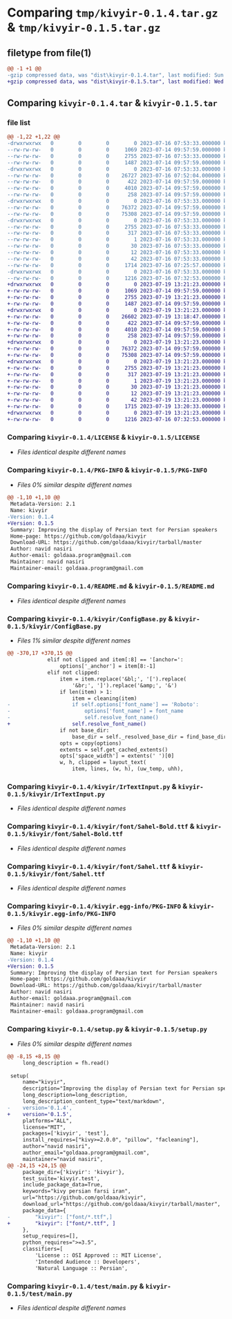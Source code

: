 # Comparing `tmp/kivyir-0.1.4.tar.gz` & `tmp/kivyir-0.1.5.tar.gz`

## filetype from file(1)

```diff
@@ -1 +1 @@
-gzip compressed data, was "dist\kivyir-0.1.4.tar", last modified: Sun Jul 16 07:53:33 2023, max compression
+gzip compressed data, was "dist\kivyir-0.1.5.tar", last modified: Wed Jul 19 13:21:23 2023, max compression
```

## Comparing `kivyir-0.1.4.tar` & `kivyir-0.1.5.tar`

### file list

```diff
@@ -1,22 +1,22 @@
-drwxrwxrwx   0        0        0        0 2023-07-16 07:53:33.000000 kivyir-0.1.4/
--rw-rw-rw-   0        0        0     1069 2023-07-14 09:57:59.000000 kivyir-0.1.4/LICENSE
--rw-rw-rw-   0        0        0     2755 2023-07-16 07:53:33.000000 kivyir-0.1.4/PKG-INFO
--rw-rw-rw-   0        0        0     1487 2023-07-14 09:57:59.000000 kivyir-0.1.4/README.md
-drwxrwxrwx   0        0        0        0 2023-07-16 07:53:33.000000 kivyir-0.1.4/kivyir/
--rw-rw-rw-   0        0        0    26727 2023-07-16 07:52:04.000000 kivyir-0.1.4/kivyir/ConfigBase.py
--rw-rw-rw-   0        0        0      422 2023-07-14 09:57:59.000000 kivyir-0.1.4/kivyir/IrLabel.py
--rw-rw-rw-   0        0        0     4010 2023-07-14 09:57:59.000000 kivyir-0.1.4/kivyir/IrTextInput.py
--rw-rw-rw-   0        0        0      258 2023-07-14 09:57:59.000000 kivyir-0.1.4/kivyir/__init__.py
-drwxrwxrwx   0        0        0        0 2023-07-16 07:53:33.000000 kivyir-0.1.4/kivyir/font/
--rw-rw-rw-   0        0        0    76372 2023-07-14 09:57:59.000000 kivyir-0.1.4/kivyir/font/Sahel-Bold.ttf
--rw-rw-rw-   0        0        0    75308 2023-07-14 09:57:59.000000 kivyir-0.1.4/kivyir/font/Sahel.ttf
-drwxrwxrwx   0        0        0        0 2023-07-16 07:53:33.000000 kivyir-0.1.4/kivyir.egg-info/
--rw-rw-rw-   0        0        0     2755 2023-07-16 07:53:33.000000 kivyir-0.1.4/kivyir.egg-info/PKG-INFO
--rw-rw-rw-   0        0        0      317 2023-07-16 07:53:33.000000 kivyir-0.1.4/kivyir.egg-info/SOURCES.txt
--rw-rw-rw-   0        0        0        1 2023-07-16 07:53:33.000000 kivyir-0.1.4/kivyir.egg-info/dependency_links.txt
--rw-rw-rw-   0        0        0       30 2023-07-16 07:53:33.000000 kivyir-0.1.4/kivyir.egg-info/requires.txt
--rw-rw-rw-   0        0        0       12 2023-07-16 07:53:33.000000 kivyir-0.1.4/kivyir.egg-info/top_level.txt
--rw-rw-rw-   0        0        0       42 2023-07-16 07:53:33.000000 kivyir-0.1.4/setup.cfg
--rw-rw-rw-   0        0        0     1714 2023-07-16 07:25:57.000000 kivyir-0.1.4/setup.py
-drwxrwxrwx   0        0        0        0 2023-07-16 07:53:33.000000 kivyir-0.1.4/test/
--rw-rw-rw-   0        0        0     1216 2023-07-16 07:32:53.000000 kivyir-0.1.4/test/main.py
+drwxrwxrwx   0        0        0        0 2023-07-19 13:21:23.000000 kivyir-0.1.5/
+-rw-rw-rw-   0        0        0     1069 2023-07-14 09:57:59.000000 kivyir-0.1.5/LICENSE
+-rw-rw-rw-   0        0        0     2755 2023-07-19 13:21:23.000000 kivyir-0.1.5/PKG-INFO
+-rw-rw-rw-   0        0        0     1487 2023-07-14 09:57:59.000000 kivyir-0.1.5/README.md
+drwxrwxrwx   0        0        0        0 2023-07-19 13:21:23.000000 kivyir-0.1.5/kivyir/
+-rw-rw-rw-   0        0        0    26602 2023-07-19 13:18:47.000000 kivyir-0.1.5/kivyir/ConfigBase.py
+-rw-rw-rw-   0        0        0      422 2023-07-14 09:57:59.000000 kivyir-0.1.5/kivyir/IrLabel.py
+-rw-rw-rw-   0        0        0     4010 2023-07-14 09:57:59.000000 kivyir-0.1.5/kivyir/IrTextInput.py
+-rw-rw-rw-   0        0        0      258 2023-07-14 09:57:59.000000 kivyir-0.1.5/kivyir/__init__.py
+drwxrwxrwx   0        0        0        0 2023-07-19 13:21:23.000000 kivyir-0.1.5/kivyir/font/
+-rw-rw-rw-   0        0        0    76372 2023-07-14 09:57:59.000000 kivyir-0.1.5/kivyir/font/Sahel-Bold.ttf
+-rw-rw-rw-   0        0        0    75308 2023-07-14 09:57:59.000000 kivyir-0.1.5/kivyir/font/Sahel.ttf
+drwxrwxrwx   0        0        0        0 2023-07-19 13:21:23.000000 kivyir-0.1.5/kivyir.egg-info/
+-rw-rw-rw-   0        0        0     2755 2023-07-19 13:21:23.000000 kivyir-0.1.5/kivyir.egg-info/PKG-INFO
+-rw-rw-rw-   0        0        0      317 2023-07-19 13:21:23.000000 kivyir-0.1.5/kivyir.egg-info/SOURCES.txt
+-rw-rw-rw-   0        0        0        1 2023-07-19 13:21:23.000000 kivyir-0.1.5/kivyir.egg-info/dependency_links.txt
+-rw-rw-rw-   0        0        0       30 2023-07-19 13:21:23.000000 kivyir-0.1.5/kivyir.egg-info/requires.txt
+-rw-rw-rw-   0        0        0       12 2023-07-19 13:21:23.000000 kivyir-0.1.5/kivyir.egg-info/top_level.txt
+-rw-rw-rw-   0        0        0       42 2023-07-19 13:21:23.000000 kivyir-0.1.5/setup.cfg
+-rw-rw-rw-   0        0        0     1715 2023-07-19 13:20:33.000000 kivyir-0.1.5/setup.py
+drwxrwxrwx   0        0        0        0 2023-07-19 13:21:23.000000 kivyir-0.1.5/test/
+-rw-rw-rw-   0        0        0     1216 2023-07-16 07:32:53.000000 kivyir-0.1.5/test/main.py
```

### Comparing `kivyir-0.1.4/LICENSE` & `kivyir-0.1.5/LICENSE`

 * *Files identical despite different names*

### Comparing `kivyir-0.1.4/PKG-INFO` & `kivyir-0.1.5/PKG-INFO`

 * *Files 0% similar despite different names*

```diff
@@ -1,10 +1,10 @@
 Metadata-Version: 2.1
 Name: kivyir
-Version: 0.1.4
+Version: 0.1.5
 Summary: Improving the display of Persian text for Persian speakers
 Home-page: https://github.com/goldaaa/kivyir
 Download-URL: https://github.com/goldaaa/kivyir/tarball/master
 Author: navid nasiri
 Author-email: goldaaa.program@gmail.com
 Maintainer: navid nasiri
 Maintainer-email: goldaaa.program@gmail.com
```

### Comparing `kivyir-0.1.4/README.md` & `kivyir-0.1.5/README.md`

 * *Files identical despite different names*

### Comparing `kivyir-0.1.4/kivyir/ConfigBase.py` & `kivyir-0.1.5/kivyir/ConfigBase.py`

 * *Files 1% similar despite different names*

```diff
@@ -370,17 +370,15 @@
             elif not clipped and item[:8] == '[anchor=':
                 options['_anchor'] = item[8:-1]
             elif not clipped:
                 item = item.replace('&bl;', '[').replace(
                     '&br;', ']').replace('&amp;', '&')
                 if len(item) > 1:
                     item = cleaning(item)
-                    if self.options['font_name'] == 'Roboto':
-                        options['font_name'] = font_name
-                        self.resolve_font_name()
+                    self.resolve_font_name()
                 if not base_dir:
                     base_dir = self._resolved_base_dir = find_base_dir(item)
                 opts = copy(options)
                 extents = self.get_cached_extents()
                 opts['space_width'] = extents(' ')[0]
                 w, h, clipped = layout_text(
                     item, lines, (w, h), (uw_temp, uhh),
```

### Comparing `kivyir-0.1.4/kivyir/IrTextInput.py` & `kivyir-0.1.5/kivyir/IrTextInput.py`

 * *Files identical despite different names*

### Comparing `kivyir-0.1.4/kivyir/font/Sahel-Bold.ttf` & `kivyir-0.1.5/kivyir/font/Sahel-Bold.ttf`

 * *Files identical despite different names*

### Comparing `kivyir-0.1.4/kivyir/font/Sahel.ttf` & `kivyir-0.1.5/kivyir/font/Sahel.ttf`

 * *Files identical despite different names*

### Comparing `kivyir-0.1.4/kivyir.egg-info/PKG-INFO` & `kivyir-0.1.5/kivyir.egg-info/PKG-INFO`

 * *Files 0% similar despite different names*

```diff
@@ -1,10 +1,10 @@
 Metadata-Version: 2.1
 Name: kivyir
-Version: 0.1.4
+Version: 0.1.5
 Summary: Improving the display of Persian text for Persian speakers
 Home-page: https://github.com/goldaaa/kivyir
 Download-URL: https://github.com/goldaaa/kivyir/tarball/master
 Author: navid nasiri
 Author-email: goldaaa.program@gmail.com
 Maintainer: navid nasiri
 Maintainer-email: goldaaa.program@gmail.com
```

### Comparing `kivyir-0.1.4/setup.py` & `kivyir-0.1.5/setup.py`

 * *Files 0% similar despite different names*

```diff
@@ -8,15 +8,15 @@
     long_description = fh.read()
 
 setup(
     name="kivyir",
     description="Improving the display of Persian text for Persian speakers",
     long_description=long_description,
     long_description_content_type="text/markdown",
-    version='0.1.4',
+    version='0.1.5',
     platforms="ALL",
     license="MIT",
     packages=['kivyir', 'test'],
     install_requires=["kivy>=2.0.0", "pillow", "facleaning"],
     author="navid nasiri",
     author_email="goldaaa.program@gmail.com",
     maintainer="navid nasiri",
@@ -24,15 +24,15 @@
     package_dir={'kivyir': 'kivyir'},
     test_suite='kivyir.test',
     include_package_data=True,
     keywords="kivy persian farsi iran",
     url="https://github.com/goldaaa/kivyir",
     download_url="https://github.com/goldaaa/kivyir/tarball/master",
     package_data={
-        "kivyir": ["font/*.ttf",]
+        "kivyir": ["font/*.ttf", ]
     },
     setup_requires=[],
     python_requires=">=3.5",
     classifiers=[
         'License :: OSI Approved :: MIT License',
         'Intended Audience :: Developers',
         'Natural Language :: Persian',
```

### Comparing `kivyir-0.1.4/test/main.py` & `kivyir-0.1.5/test/main.py`

 * *Files identical despite different names*

